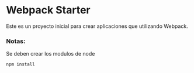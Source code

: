 # Webpack Starter

Este es un proyecto inicial para crear aplicaciones que utilizando Webpack.


### Notas:

Se deben crear los modulos de node

```
npm install
```